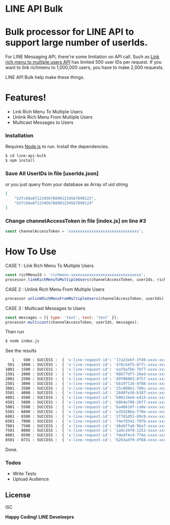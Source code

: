 # LINE API Bulk
# Bulk processor for LINE API to support large number of userIds.

For LINE Messaging API, there're some limitation on API call.
Such as [Link rich menu to multiple users API](https://developers.line.biz/en/reference/messaging-api/#link-rich-menu-to-users) has limited 500 user IDs per request.
If you want to link richmenu to 1,000,000 users, you have to make 2,000 requests.

LINE API Bulk help make these things.

# Features!

  - Link Rich Menu To Multiple Users
  - Unlink Rich Menu From Multiple Users
  - Multicast Messages to Users

### Installation

Requires [Node.js](https://nodejs.org/) to run.
Install the dependencies.

```sh
$ cd line-api-bulk
$ npm install
```

### Save All UserIDs in file [userIds.json]
or you just query from your database as Array of uid string
```json
[
    "U2fcb0a6f123456788901234567890123",
    "U2fcb0a6f123456788901234567890124"
]
```

### Change channelAccessToken in file [index.js] on line #3
```js
const channelAccessToken = 'xxxxxxxxxxxxxxxxxxxxxxxxxxxxxxx';
```

# How To Use
CASE 1 : Link Rich Menu To Multiple Users
```js
const richMenuId = 'richmenu-xxxxxxxxxxxxxxxxxxxxxxxxxxxxxxx';
processor.linkRichMenuToMultipleUsers(channelAccessToken, userIds, richMenuId);
```

CASE 2 : Unlink Rich Menu From Multiple Users
```js
processor.unlinkRichMenuFromMultipleUsers(channelAccessToken, userIds);
```

CASE 3 : Multicast Messages to Users
```js
const messages = [{ type: 'text', text: 'test' }];
processor.multicast(channelAccessToken, userIds, messages);
```

Then run
```sh
$ node index.js
```

See the results
```sh
   1 -  500 : SUCCESS :  { 'x-line-request-id': '17a23ebf-3f49-xxxx-xxxx-xxxxxxxxxxxx' }
 501 - 1000 : SUCCESS :  { 'x-line-request-id': '478cb4f5-8ffc-xxxx-xxxx-xxxxxxxxxxxx' }
1001 - 1500 : SUCCESS :  { 'x-line-request-id': 'eaf9afbb-7bf7-xxxx-xxxx-xxxxxxxxxxxx' }
1501 - 2000 : SUCCESS :  { 'x-line-request-id': '08677dff-26ed-xxxx-xxxx-xxxxxxxxxxxx' }
2001 - 2500 : SUCCESS :  { 'x-line-request-id': '49f00003-8f57-xxxx-xxxx-xxxxxxxxxxxx' }
2501 - 3000 : SUCCESS :  { 'x-line-request-id': 'bb197116-4f88-xxxx-xxxx-xxxxxxxxxxxx' }
3001 - 3500 : SUCCESS :  { 'x-line-request-id': '25c000b1-709c-xxxx-xxxx-xxxxxxxxxxxx' }
3501 - 4000 : SUCCESS :  { 'x-line-request-id': '2040fe30-b307-xxxx-xxxx-xxxxxxxxxxxx' }
4001 - 4500 : SUCCESS :  { 'x-line-request-id': 'b90134e6-e415-xxxx-xxxx-xxxxxxxxxxxx' }
4501 - 5000 : SUCCESS :  { 'x-line-request-id': 'b0b4e706-26ff-xxxx-xxxx-xxxxxxxxxxxx' }
5001 - 5500 : SUCCESS :  { 'x-line-request-id': '6a40610f-ca0e-xxxx-xxxx-xxxxxxxxxxxx' }
5501 - 6000 : SUCCESS :  { 'x-line-request-id': 'e35d106a-f70e-xxxx-xxxx-xxxxxxxxxxxx' }
6001 - 6500 : SUCCESS :  { 'x-line-request-id': '2f7d1d55-89c0-xxxx-xxxx-xxxxxxxxxxxx' }
6501 - 7000 : SUCCESS :  { 'x-line-request-id': '74e7d542-78fb-xxxx-xxxx-xxxxxxxxxxxx' }
7001 - 7500 : SUCCESS :  { 'x-line-request-id': 'd6ebffa8-9ba7-xxxx-xxxx-xxxxxxxxxxxx' }
7501 - 8000 : SUCCESS :  { 'x-line-request-id': '1a9c34f8-1252-xxxx-xxxx-xxxxxxxxxxxx' }
8001 - 8500 : SUCCESS :  { 'x-line-request-id': '7dedf4cd-7f4e-xxxx-xxxx-xxxxxxxxxxxx' }
8501 - 8731 : SUCCESS :  { 'x-line-request-id': '6263a4f9-df68-xxxx-xxxx-xxxxxxxxxxxx' }
```
Done.

### Todos

 - Write Tests
 - Upload Audience

License
----

ISC


**Happy Coding! LINE Develoeprs**
